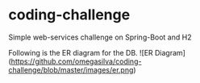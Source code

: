 # coding-challenge
Simple web-services challenge on Spring-Boot and H2

Following is the ER diagram for the DB.
![ER Diagram]
(https://github.com/omegasilva/coding-challenge/blob/master/images/er.png)

